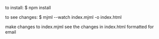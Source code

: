 

to install:
$ npm install

to see changes:
$ mjml --watch index.mjml -o index.html

make changes to index.mjml
see the changes in index.html formatted for email


